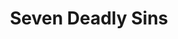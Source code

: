 ---
layout: lecteur.njk
tags : nnt

title : Seven Deadly Sins
episode : 11
saison : 4
iframe : https://dood.so/e/j0xsjbumbg1o
cc :  VostFr
---